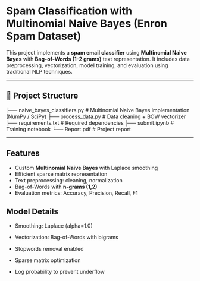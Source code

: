 # Spam Classification with Multinomial Naive Bayes (Enron Spam Dataset)

This project implements a **spam email classifier** using **Multinomial Naive Bayes** with **Bag-of-Words (1-2 grams)** text representation. It includes data preprocessing, vectorization, model training, and evaluation using traditional NLP techniques.

---

## 📂 Project Structure
├── naive_bayes_classifiers.py # Multinomial Naive Bayes implementation (NumPy / SciPy)
├── process_data.py # Data cleaning + BOW vectorizer
├── requirements.txt # Required dependencies
├── submit.ipynb # Training notebook
└── Report.pdf # Project report


---

## Features

- Custom **Multinomial Naive Bayes** with Laplace smoothing
- Efficient sparse matrix representation
- Text preprocessing: cleaning, normalization
- Bag-of-Words with **n-grams (1,2)**
- Evaluation metrics: Accuracy, Precision, Recall, F1

## Model Details

- Smoothing: Laplace (alpha=1.0)

- Vectorization: Bag-of-Words with bigrams

- Stopwords removal enabled

- Sparse matrix optimization

- Log probability to prevent underflow

